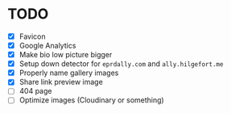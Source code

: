 # TODO

- [x] Favicon
- [x] Google Analytics
- [x] Make bio low picture bigger
- [x] Setup down detector for `eprdally.com` and `ally.hilgefort.me`
- [x] Properly name gallery images
- [x] Share link preview image
- [ ] 404 page
- [ ] Optimize images (Cloudinary or something)
